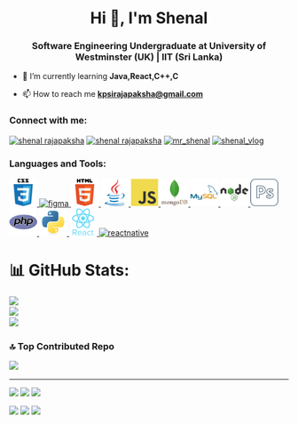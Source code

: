 <h1 align="center">Hi 👋, I'm Shenal</h1>
<h3 align="center">Software Engineering Undergraduate at University of Westminster (UK) | IIT (Sri Lanka)</h3>

- 🌱 I’m currently learning **Java,React,C++,C**

- 📫 How to reach me **kpsirajapaksha@gmail.com**

<h3 align="left">Connect with me:</h3>
<p align="left">
<a href="https://linkedin.com/in/shenal rajapaksha" target="blank"><img align="center" src="https://raw.githubusercontent.com/rahuldkjain/github-profile-readme-generator/master/src/images/icons/Social/linked-in-alt.svg" alt="shenal rajapaksha" height="40" width="50" /></a>
<a href="https://fb.com/shenal rajapaksha" target="blank"><img align="center" src="https://raw.githubusercontent.com/rahuldkjain/github-profile-readme-generator/master/src/images/icons/Social/facebook.svg" alt="shenal rajapaksha" height="40" width="50" /></a>
<a href="https://instagram.com/mr_shenal" target="blank"><img align="center" src="https://raw.githubusercontent.com/rahuldkjain/github-profile-readme-generator/master/src/images/icons/Social/instagram.svg" alt="mr_shenal" height="40" width="50" /></a>
<a href="https://www.youtube.com/c/shenal_vlog" target="blank"><img align="center" src="https://raw.githubusercontent.com/rahuldkjain/github-profile-readme-generator/master/src/images/icons/Social/youtube.svg" alt="shenal_vlog" height="40" width="50" /></a>
</p>

<h3 align="left">Languages and Tools:</h3>
<p align="left"> <a href="https://www.w3schools.com/css/" target="_blank" rel="noreferrer"> <img src="https://raw.githubusercontent.com/devicons/devicon/master/icons/css3/css3-original-wordmark.svg" alt="css3" width="50" height="50"/> </a> <a href="https://www.figma.com/" target="_blank" rel="noreferrer"> <img src="https://www.vectorlogo.zone/logos/figma/figma-icon.svg" alt="figma" width="50" height="50"/> </a> <a href="https://www.w3.org/html/" target="_blank" rel="noreferrer"> <img src="https://raw.githubusercontent.com/devicons/devicon/master/icons/html5/html5-original-wordmark.svg" alt="html5" width="50" height="50"/> </a> <a href="https://www.java.com" target="_blank" rel="noreferrer"> <img src="https://raw.githubusercontent.com/devicons/devicon/master/icons/java/java-original.svg" alt="java" width="50" height="50"/> </a> <a href="https://developer.mozilla.org/en-US/docs/Web/JavaScript" target="_blank" rel="noreferrer"> <img src="https://raw.githubusercontent.com/devicons/devicon/master/icons/javascript/javascript-original.svg" alt="javascript" width="50" height="50"/> </a> <a href="https://www.mongodb.com/" target="_blank" rel="noreferrer"> <img src="https://raw.githubusercontent.com/devicons/devicon/master/icons/mongodb/mongodb-original-wordmark.svg" alt="mongodb" width="50" height="50"/> </a> <a href="https://www.mysql.com/" target="_blank" rel="noreferrer"> <img src="https://raw.githubusercontent.com/devicons/devicon/master/icons/mysql/mysql-original-wordmark.svg" alt="mysql" width="50" height="50"/> </a> <a href="https://nodejs.org" target="_blank" rel="noreferrer"> <img src="https://raw.githubusercontent.com/devicons/devicon/master/icons/nodejs/nodejs-original-wordmark.svg" alt="nodejs" width="50" height="50"/> </a> <a href="https://www.photoshop.com/en" target="_blank" rel="noreferrer"> <img src="https://raw.githubusercontent.com/devicons/devicon/master/icons/photoshop/photoshop-line.svg" alt="photoshop" width="50" height="50"/> </a> <a href="https://www.php.net" target="_blank" rel="noreferrer"> <img src="https://raw.githubusercontent.com/devicons/devicon/master/icons/php/php-original.svg" alt="php" width="50" height="50"/> </a> <a href="https://www.python.org" target="_blank" rel="noreferrer"> <img src="https://raw.githubusercontent.com/devicons/devicon/master/icons/python/python-original.svg" alt="python" width="50" height="50"/> </a> <a href="https://reactjs.org/" target="_blank" rel="noreferrer"> <img src="https://raw.githubusercontent.com/devicons/devicon/master/icons/react/react-original-wordmark.svg" alt="react" width="50" height="50"/> </a> <a href="https://reactnative.dev/" target="_blank" rel="noreferrer"> <img src="https://reactnative.dev/img/header_logo.svg" alt="reactnative" width="50" height="50"/> </a> </p>

# 📊 GitHub Stats:
![](https://github-readme-stats.vercel.app/api?username=Shena2001&theme=shadow_blue&hide_border=false&include_all_commits=false&count_private=false)<br/>
![](https://github-readme-streak-stats.herokuapp.com/?user=Shena2001&theme=shadow_blue&hide_border=false)<br/>
![](https://github-readme-stats.vercel.app/api/top-langs/?username=Shena2001&theme=shadow_blue&hide_border=false&include_all_commits=false&count_private=false&layout=compact)

### 🔝 Top Contributed Repo
![](https://github-contributor-stats.vercel.app/api?username=Shena2001&limit=5&theme=dark&combine_all_yearly_contributions=true)

---
[![](https://visitcount.itsvg.in/api?id=Shena2001&icon=0&color=6)](https://visitcount.itsvg.in)
![](http://github-profile-summary-cards.vercel.app/api/cards/profile-details?username=Shena2001&theme=aura)
![](http://github-profile-summary-cards.vercel.app/api/cards/repos-per-language?username=Shena2001&theme=aura)

![](http://github-profile-summary-cards.vercel.app/api/cards/most-commit-language?username=Shena2001&theme=aura)
![](http://github-profile-summary-cards.vercel.app/api/cards/stats?username=Shena2001&theme=aura)
![](http://github-profile-summary-cards.vercel.app/api/cards/productive-time?username=Shena2001&theme=aura&utcOffset=8)
<!-- Proudly created with GPRM ( https://gprm.itsvg.in ) -->
